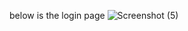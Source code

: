 below is the login page 
![Screenshot (5)](https://github.com/user-attachments/assets/eadea20b-860b-4fee-84a5-401254b8db1d)
